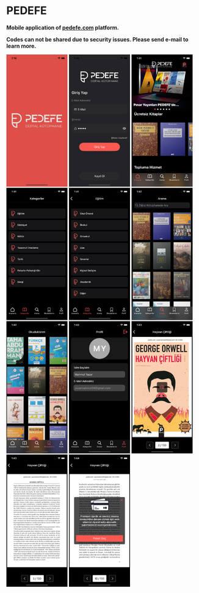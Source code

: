 # PEDEFE

**Mobile application of [pedefe.com](https://pedefe.com) platform.**

**Codes can not be shared due to security issues. Please send e-mail to learn more.**

<kbd><img src="https://github.com/mahmutyazar/PEDEFE/blob/main/PEDEFE/0.png?raw=true" width="160" height="346"/></kbd> <kbd><img src="https://github.com/mahmutyazar/PEDEFE/blob/main/PEDEFE/1.png?raw=true" width="160" height="346"/></kbd> <kbd><img src="https://github.com/mahmutyazar/PEDEFE/blob/main/PEDEFE/2.png?raw=true" width="160" height="346"/></kbd> <kbd><img src="https://github.com/mahmutyazar/PEDEFE/blob/main/PEDEFE/3.png?raw=true" width="160" height="346"/></kbd> <kbd><img src="https://github.com/mahmutyazar/PEDEFE/blob/main/PEDEFE/4.png?raw=true" width="160" height="346"/></kbd> <kbd><img src="https://github.com/mahmutyazar/PEDEFE/blob/main/PEDEFE/5.png?raw=true" width="160" height="346"/></kbd> <kbd><img src="https://github.com/mahmutyazar/PEDEFE/blob/main/PEDEFE/6.png?raw=true" width="160" height="346"/></kbd> <kbd><img src="https://github.com/mahmutyazar/PEDEFE/blob/main/PEDEFE/7.png?raw=true" width="160" height="346"/></kbd> <kbd><img src="https://github.com/mahmutyazar/PEDEFE/blob/main/PEDEFE/8.png?raw=true" width="160" height="346"/></kbd> <kbd><img src="https://github.com/mahmutyazar/PEDEFE/blob/main/PEDEFE/9.png?raw=true" width="160" height="346"/></kbd> <kbd><img src="https://github.com/mahmutyazar/PEDEFE/blob/main/PEDEFE/10.png?raw=true" width="160" height="346"/></kbd>
